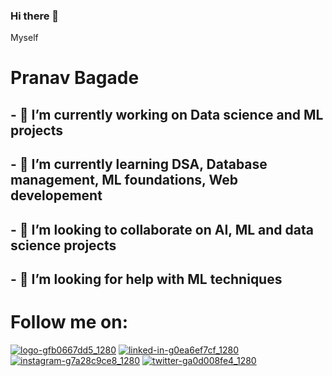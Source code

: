 ### Hi there 👋
<!--
**pranavrbagade/pranavrbagade** is a ✨ _special_ ✨ repository because its `README.md` (this file) appears on your GitHub profile.

Here are some ideas to get you started:
-->
Myself
# Pranav Bagade
## - 🔭 I’m currently working on Data science and ML projects
## - 🌱 I’m currently learning DSA, Database management, ML foundations, Web developement
## - 👯 I’m looking to collaborate on AI, ML and data science projects
## - 🤔 I’m looking for help with ML techniques
<!-- - 💬 Ask me about ...
- 📫 How to reach me: 
- 😄 Pronouns: ...
- ⚡ Fun fact: ... -->

# Follow me on:
[![logo-gfb0667dd5_1280](https://user-images.githubusercontent.com/82254014/146674749-7bc44128-67b6-4ae8-b445-95724b04ce91.png)][1]  [![linked-in-g0ea6ef7cf_1280](https://user-images.githubusercontent.com/82254014/146674760-367045e3-b98a-473d-a383-d583ad5c37a5.png)][2]  [![instagram-g7a28c9ce8_1280](https://user-images.githubusercontent.com/82254014/146674769-ca73b48d-939e-4d10-bdf3-8cfc93374f7b.png)][3]  [![twitter-ga0d008fe4_1280](https://user-images.githubusercontent.com/82254014/146674781-749534ef-93ec-49cb-8ac7-5a547db27f0a.png)][4]


[1]: https://github.com/pranavrbagade
[2]: https://www.linkedin.com/in/pranav-bagade
[3]: https://www.instagram.com/pranavrbagade
[4]: https://twitter.com/pranavrbagade?t=ukOPYWYla0hmMJF7Rghx9A&s=09